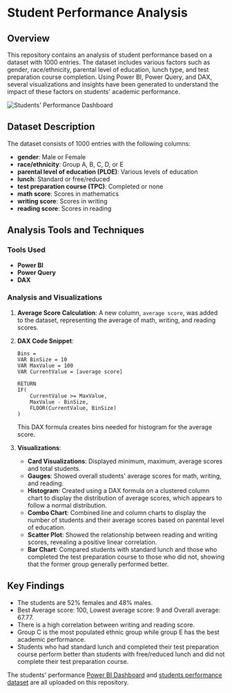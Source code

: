 
# Student Performance Analysis

## Overview

This repository contains an analysis of student performance based on a dataset with 1000 entries. The dataset includes various factors such as gender, race/ethnicity, parental level of education, lunch type, and test preparation course completion. Using Power BI, Power Query, and DAX, several visualizations and insights have been generated to understand the impact of these factors on students' academic performance.

![Students' Performance Dashboard](https://github.com/zinnydigits/students-performance-pbi/blob/main/studentsperformancepbi.PNG)


## Dataset Description

The dataset consists of 1000 entries with the following columns:

- **gender**: Male or Female
- **race/ethnicity**: Group A, B, C, D, or E
- **parental level of education (PLOE)**: Various levels of education
- **lunch**: Standard or free/reduced
- **test preparation course (TPC)**: Completed or none
- **math score**: Scores in mathematics
- **writing score**: Scores in writing
- **reading score**: Scores in reading

## Analysis Tools and Techniques

### Tools Used

- **Power BI**
- **Power Query**
- **DAX**

### Analysis and Visualizations

1. **Average Score Calculation**: 
   A new column, `average score`, was added to the dataset, representing the average of math, writing, and reading scores.

2. **DAX Code Snippet**:
   ```dax
   Bins = 
   VAR BinSize = 10
   VAR MaxValue = 100
   VAR CurrentValue = [average score]

   RETURN 
   IF(
       CurrentValue >= MaxValue,
       MaxValue - BinSize,
       FLOOR(CurrentValue, BinSize)
   )
   ```
   This DAX formula creates bins needed for histogram for the average score.

3. **Visualizations**:
   - **Card Visualizations**: Displayed minimum, maximum, average scores and total students.
   - **Gauges**: Showed overall students' average scores for math, writing, and reading.
   - **Histogram**: Created using a DAX formula on a clustered column chart to display the distribution of average scores, which appears to follow a normal distribution.
   - **Combo Chart**: Combined line and column charts to display the number of students and their average scores based on parental level of education.
   - **Scatter Plot**: Showed the relationship between reading and writing scores, revealing a positive linear correlation.
   - **Bar Chart**: Compared students with standard lunch and those who completed the test preparation course to those who did not, showing that the former group generally performed better.

## Key Findings

- The students are 52% females and 48% males.
- Best Average score: 100, Lowest average score: 9 and Overall average: 67.77.
- There is a high correlation between writing and reading score.
- Group C is the most populated ethnic group while group E has the best academic performance.
- Students who had standard lunch and completed their test preparation course perform better than students with free/reduced lunch and did not complete their test preparation course.

The students' performance [Power BI Dashboard](https://github.com/zinnydigits/students-performance-pbi/blob/main/studentsperformance.pbix) and [students performance dataset](https://github.com/zinnydigits/students-performance-pbi/blob/main/StudentsPerformance.csv) are all uploaded on this repository.
